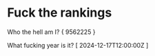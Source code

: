 # Fuck the rankings

Who the hell am I?
{ 9562225 }

What fucking year is it?
[ 2024-12-17T12:00:00Z ]
